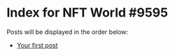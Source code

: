 # Index for NFT World #9595
Posts will be displayed in the order below:

- [Your first post](./001-first.md)

